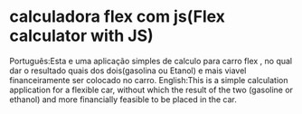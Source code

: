 # calculadora flex com js(Flex calculator with JS)
Português:Esta e uma aplicação simples de calculo para carro flex , no qual dar o resultado quais dos dois(gasolina ou Etanol) e mais viavel financeiramente ser colocado no carro.
English:This is a simple calculation application for a flexible car, without which the result of the two (gasoline or ethanol) and more financially feasible to be placed in the car.

